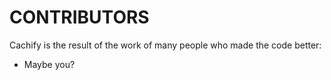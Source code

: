 # CONTRIBUTORS

Cachify is the result of the work of many people who made the code better:

 - Maybe you?